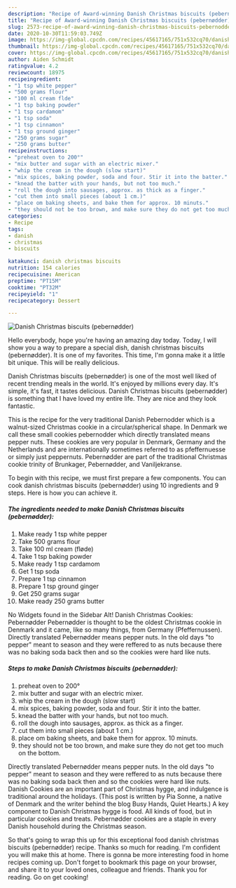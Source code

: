 ```yaml
---
description: "Recipe of Award-winning Danish Christmas biscuits (pebernødder)"
title: "Recipe of Award-winning Danish Christmas biscuits (pebernødder)"
slug: 2573-recipe-of-award-winning-danish-christmas-biscuits-pebernodder
date: 2020-10-30T11:59:03.749Z
image: https://img-global.cpcdn.com/recipes/45617165/751x532cq70/danish-christmas-biscuits-pebernodder-recipe-main-photo.jpg
thumbnail: https://img-global.cpcdn.com/recipes/45617165/751x532cq70/danish-christmas-biscuits-pebernodder-recipe-main-photo.jpg
cover: https://img-global.cpcdn.com/recipes/45617165/751x532cq70/danish-christmas-biscuits-pebernodder-recipe-main-photo.jpg
author: Aiden Schmidt
ratingvalue: 4.2
reviewcount: 18975
recipeingredient:
- "1 tsp white pepper"
- "500 grams flour"
- "100 ml cream flde"
- "1 tsp baking powder"
- "1 tsp cardamom"
- "1 tsp soda"
- "1 tsp cinnamon"
- "1 tsp ground ginger"
- "250 grams sugar"
- "250 grams butter"
recipeinstructions:
- "preheat oven to 200°"
- "mix butter and sugar with an electric mixer."
- "whip the cream in the dough (slow start)"
- "mix spices, baking powder, soda and four. Stir it into the batter."
- "knead the batter with your hands, but not too much."
- "roll the dough into sausages, approx. as thick as a finger."
- "cut them into small pieces (about 1 cm.)"
- "place om baking sheets, and bake them for approx. 10 minuts."
- "they should not be too brown, and make sure they do not get too much on the bottom."
categories:
- Recipe
tags:
- danish
- christmas
- biscuits

katakunci: danish christmas biscuits 
nutrition: 154 calories
recipecuisine: American
preptime: "PT15M"
cooktime: "PT32M"
recipeyield: "1"
recipecategory: Dessert

---
```



![Danish Christmas biscuits (pebernødder)](https://img-global.cpcdn.com/recipes/45617165/751x532cq70/danish-christmas-biscuits-pebernodder-recipe-main-photo.jpg)

Hello everybody, hope you're having an amazing day today. Today, I will show you a way to prepare a special dish, danish christmas biscuits (pebernødder). It is one of my favorites. This time, I'm gonna make it a little bit unique. This will be really delicious.

Danish Christmas biscuits (pebernødder) is one of the most well liked of recent trending meals in the world. It's enjoyed by millions every day. It's simple, it's fast, it tastes delicious. Danish Christmas biscuits (pebernødder) is something that I have loved my entire life. They are nice and they look fantastic.

This is the recipe for the very traditional Danish Pebernodder which is a walnut-sized Christmas cookie in a circular/spherical shape. In Denmark we call these small cookies pebernodder which directly translated means pepper nuts. These cookies are very popular in Denmark, Germany and the Netherlands and are internationally sometimes referred to as pfeffernuesse or simply just peppernuts. Pebernødder are part of the traditional Christmas cookie trinity of Brunkager, Pebernødder, and Vaniljekranse.


To begin with this recipe, we must first prepare a few components. You can cook danish christmas biscuits (pebernødder) using 10 ingredients and 9 steps. Here is how you can achieve it.

<!--inarticleads1-->

##### The ingredients needed to make Danish Christmas biscuits (pebernødder):

1. Make ready 1 tsp white pepper
1. Take 500 grams flour
1. Take 100 ml cream (fløde)
1. Take 1 tsp baking powder
1. Make ready 1 tsp cardamom
1. Get 1 tsp soda
1. Prepare 1 tsp cinnamon
1. Prepare 1 tsp ground ginger
1. Get 250 grams sugar
1. Make ready 250 grams butter


No Widgets found in the Sidebar Alt! Danish Christmas Cookies: Pebernødder Pebernødder is thought to be the oldest Christmas cookie in Denmark and it came, like so many things, from Germany (Pfeffernussen). Directly translated Pebernødder means pepper nuts. In the old days &#34;to pepper&#34; meant to season and they were reffered to as nuts because there was no baking soda back then and so the cookies were hard like nuts. 

<!--inarticleads2-->

##### Steps to make Danish Christmas biscuits (pebernødder):

1. preheat oven to 200°
1. mix butter and sugar with an electric mixer.
1. whip the cream in the dough (slow start)
1. mix spices, baking powder, soda and four. Stir it into the batter.
1. knead the batter with your hands, but not too much.
1. roll the dough into sausages, approx. as thick as a finger.
1. cut them into small pieces (about 1 cm.)
1. place om baking sheets, and bake them for approx. 10 minuts.
1. they should not be too brown, and make sure they do not get too much on the bottom.


Directly translated Pebernødder means pepper nuts. In the old days &#34;to pepper&#34; meant to season and they were reffered to as nuts because there was no baking soda back then and so the cookies were hard like nuts. Danish Cookies are an important part of Christmas hygge, and indulgence is traditional around the holidays. (This post is written by Pia Sonne, a native of Denmark and the writer behind the blog Busy Hands, Quiet Hearts.) A key component to Danish Christmas hygge is food. All kinds of food, but in particular cookies and treats. Pebernødder cookies are a staple in every Danish household during the Christmas season. 

So that's going to wrap this up for this exceptional food danish christmas biscuits (pebernødder) recipe. Thanks so much for reading. I'm confident you will make this at home. There is gonna be more interesting food in home recipes coming up. Don't forget to bookmark this page on your browser, and share it to your loved ones, colleague and friends. Thank you for reading. Go on get cooking!
